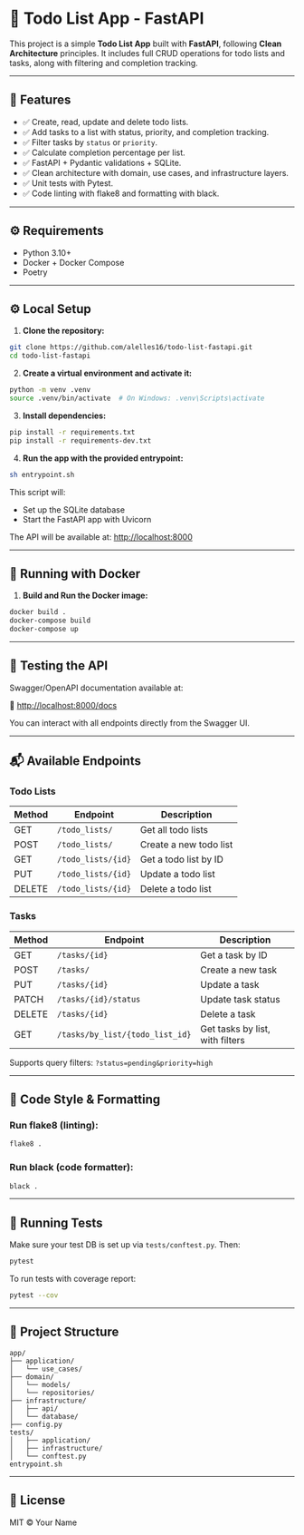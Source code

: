 # 📝 Todo List App - FastAPI

This project is a simple **Todo List App** built with **FastAPI**, following **Clean Architecture** principles. It includes full CRUD operations for todo lists and tasks, along with filtering and completion tracking.

---

## 📌 Features

- ✅ Create, read, update and delete todo lists.
- ✅ Add tasks to a list with status, priority, and completion tracking.
- ✅ Filter tasks by `status` or `priority`.
- ✅ Calculate completion percentage per list.
- ✅ FastAPI + Pydantic validations + SQLite.
- ✅ Clean architecture with domain, use cases, and infrastructure layers.
- ✅ Unit tests with Pytest.
- ✅ Code linting with flake8 and formatting with black.

---

## ⚙️ Requirements

- Python 3.10+
- Docker + Docker Compose
- Poetry

---

## ⚙️ Local Setup

1. **Clone the repository:**

```bash
git clone https://github.com/alelles16/todo-list-fastapi.git
cd todo-list-fastapi
```

2. **Create a virtual environment and activate it:**

```bash
python -m venv .venv
source .venv/bin/activate  # On Windows: .venv\Scripts\activate
```

3. **Install dependencies:**

```bash
pip install -r requirements.txt
pip install -r requirements-dev.txt
```

4. **Run the app with the provided entrypoint:**

```bash
sh entrypoint.sh
```

This script will:
- Set up the SQLite database
- Start the FastAPI app with Uvicorn

The API will be available at: [http://localhost:8000](http://localhost:8000)

---

## 🐳 Running with Docker

1. **Build and Run the Docker image:**

```bash
docker build .
docker-compose build
docker-compose up
```

---

## 🧪 Testing the API

Swagger/OpenAPI documentation available at:

🔗 [http://localhost:8000/docs](http://localhost:8000/docs)

You can interact with all endpoints directly from the Swagger UI.

---

## 📬 Available Endpoints

### Todo Lists

| Method | Endpoint             | Description                  |
|--------|----------------------|------------------------------|
| GET    | `/todo_lists/`       | Get all todo lists           |
| POST   | `/todo_lists/`       | Create a new todo list       |
| GET    | `/todo_lists/{id}`   | Get a todo list by ID        |
| PUT    | `/todo_lists/{id}`   | Update a todo list           |
| DELETE | `/todo_lists/{id}`   | Delete a todo list           |

### Tasks

| Method | Endpoint                           | Description                            |
|--------|------------------------------------|----------------------------------------|
| GET    | `/tasks/{id}`                      | Get a task by ID                       |
| POST   | `/tasks/`                          | Create a new task                      |
| PUT    | `/tasks/{id}`                      | Update a task                          |
| PATCH  | `/tasks/{id}/status`               | Update task status                     |
| DELETE | `/tasks/{id}`                      | Delete a task                          |
| GET    | `/tasks/by_list/{todo_list_id}`    | Get tasks by list, with filters        |

Supports query filters: `?status=pending&priority=high`

---

## 🧹 Code Style & Formatting

### Run flake8 (linting):

```bash
flake8 .
```

### Run black (code formatter):

```bash
black .
```

---

## 🧪 Running Tests

Make sure your test DB is set up via `tests/conftest.py`. Then:

```bash
pytest
```

To run tests with coverage report:

```bash
pytest --cov
```

---

## 📁 Project Structure

```
app/
├── application/
│   └── use_cases/
├── domain/
│   └── models/
│   └── repositories/
├── infrastructure/
│   ├── api/
│   └── database/
├── config.py
tests/
│   ├── application/
│   ├── infrastructure/
│   └── conftest.py
entrypoint.sh
```

---

## 🧾 License

MIT © Your Name
